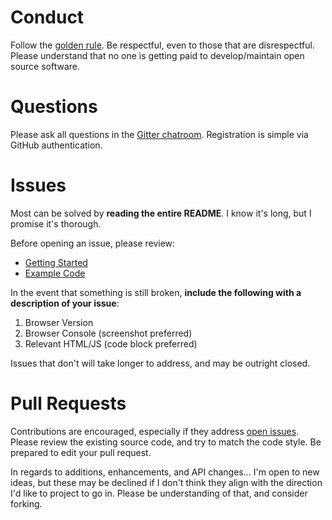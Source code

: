 # Conduct

Follow the [golden rule](https://en.wikipedia.org/wiki/Golden_Rule). Be respectful, even to those that are disrespectful. Please understand that no one is getting paid to develop/maintain open source software.

# Questions

Please ask all questions in the [Gitter chatroom](https://gitter.im/callmecavs/layzr.js). Registration is simple via GitHub authentication.

# Issues

Most can be solved by **reading the entire README**. I know it's long, but I promise it's thorough.

Before opening an issue, please review:

* [Getting Started](https://github.com/callmecavs/layzr.js#getting-started)
* [Example Code](https://github.com/callmecavs/layzr.js/tree/master/examples)

In the event that something is still broken, **include the following with a description of your issue**:

1. Browser Version
2. Browser Console (screenshot preferred)
3. Relevant HTML/JS (code block preferred)

Issues that don't will take longer to address, and may be outright closed.

# Pull Requests

Contributions are encouraged, especially if they address [open issues](https://github.com/callmecavs/layzr.js/issues?q=is%3Aopen+is%3Aissue). Please review the existing source code, and try to match the code style. Be prepared to edit your pull request.

In regards to additions, enhancements, and API changes... I'm open to new ideas, but these may be declined if I don't think they align with the direction I'd like to project to go in. Please be understanding of that, and consider forking.
